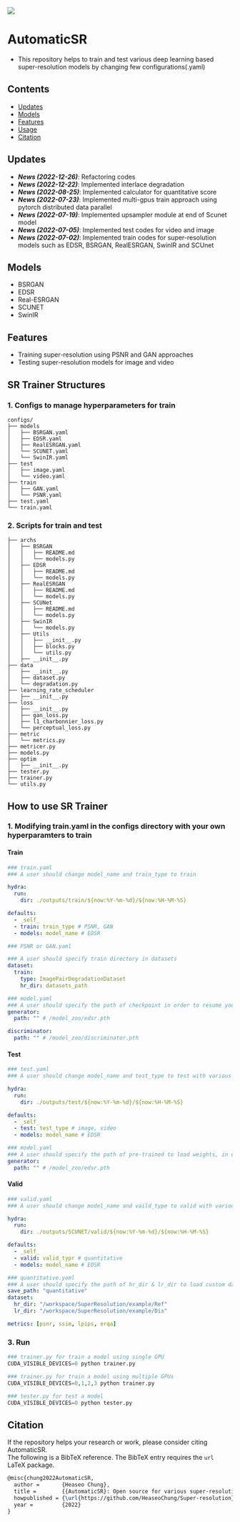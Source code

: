 <a href="https://github.com/HeaseoChung/DL-Optimization/tree/master/Python/TensorRT/x86"><img src="https://img.shields.io/badge/-Documentation-brightgreen"/></a>

# AutomaticSR
- This repository helps to train and test various deep learning based super-resolution models by changing few configurations(.yaml)

## Contents
- [Updates](#updates)
- [Models](#models)
- [Features](#features)
- [Usage](#usage)
- [Citation](#citation)

## Updates
- **_News (2022-12-26)_**: Refactoring codes
- **_News (2022-12-22)_**: Implemented interlace degradation
- **_News (2022-08-25)_**: Implemented calculator for quantitative score
- **_News (2022-07-23)_**: Implemented multi-gpus train approach using pytorch distributed data parallel
- **_News (2022-07-19)_**: Implemented upsampler module at end of Scunet model
- **_News (2022-07-05)_**: Implemented test codes for video and image
- **_News (2022-07-02)_**: Implemented train codes for super-resolution models such as EDSR, BSRGAN, RealESRGAN, SwinIR and SCUnet

## Models
- BSRGAN
- EDSR
- Real-ESRGAN
- SCUNET
- SwinIR

## Features
- Training super-resolution using PSNR and GAN approaches
- Testing super-resolution models for image and video

## SR Trainer Structures

### 1. Configs to manage hyperparameters for train
```
configs/
├── models
│   ├── BSRGAN.yaml
│   ├── EDSR.yaml
│   ├── RealESRGAN.yaml
│   └── SCUNET.yaml
│   └── SwinIR.yaml
├── test
│   ├── image.yaml
│   └── video.yaml
├── train
│   ├── GAN.yaml
│   └── PSNR.yaml
├── test.yaml
└── train.yaml
```

### 2. Scripts for train and test
```
├── archs
│   ├── BSRGAN
│   │   ├── README.md
│   │   └── models.py
│   ├── EDSR
│   │   ├── README.md
│   │   └── models.py
│   ├── RealESRGAN
│   │   ├── README.md
│   │   └── models.py
│   ├── SCUNet
│   │   ├── README.md
│   │   └── models.py
│   ├── SwinIR
│   │   └── models.py
│   ├── Utils
│   │   ├── __init__.py
│   │   ├── blocks.py
│   │   └── utils.py
│   ├── __init__.py
├── data
│   ├── __init__.py
│   ├── dataset.py
│   └── degradation.py
├── learning_rate_scheduler
│   ├── __init__.py
├── loss
│   ├── __init__.py
│   ├── gan_loss.py
│   ├── l1_charbonnier_loss.py
│   └── perceptual_loss.py
├── metric
│   └── metrics.py
├── metricer.py
├── models.py
├── optim
│   ├── __init__.py
├── tester.py
├── trainer.py
└── utils.py
```


## How to use SR Trainer

### 1. Modifying train.yaml in the configs directory with your own hyperparamters to train

#### Train

```yaml
### train.yaml 
### A user should change model_name and train_type to train

hydra:
  run:
    dir: ./outputs/train/${now:%Y-%m-%d}/${now:%H-%M-%S}

defaults:
  - _self_
  - train: train_type # PSNR, GAN
  - models: model_name # EDSR
```

```yaml
### PSNR or GAN.yaml

### A user should specify train directory in datasets
dataset:
  train:
    type: ImagePairDegradationDataset
    hr_dir: datasets_path
```

```yaml
### model.yaml
### A user should specify the path of checkpoint in order to resume your train
generator:
  path: "" # /model_zoo/edsr.pth

discriminator:
  path: "" # /model_zoo/discriminator.pth
```

#### Test

```yaml
### test.yaml 
### A user should change model_name and test_type to test with various models

hydra:
  run:
    dir: ./outputs/test/${now:%Y-%m-%d}/${now:%H-%M-%S}

defaults:
  - _self_
  - test: test_type # image, video
  - models: model_name # EDSR
```

```yaml
### model.yaml
### A user should specify the path of pre-trained to load weights, in order to inference your model
generator:
  path: "" # /model_zoo/edsr.pth
```

#### Valid

```yaml
### valid.yaml 
### A user should change model_name and vaild_type to valid with various models

hydra:
  run:
    dir: ./outputs/SCUNET/valid/${now:%Y-%m-%d}/${now:%H-%M-%S}

defaults:
  - _self_
  - valid: valid_typr # quantitative
  - models: model_name # EDSR
```

```yaml
### quantitative.yaml
### A user should specify the path of hr_dir & lr_dir to load custom dataset and metrics to valid your models
save_path: "quantitative"
dataset:
  hr_dir: "/workspace/SuperResolution/example/Ref"
  lr_dir: "/workspace/SuperResolution/example/Dis"

metrics: [psnr, ssim, lpips, erqa]
```

### 3. Run

```python
### trainer.py for train a model using single GPU
CUDA_VISIBLE_DEVICES=0 python trainer.py

### trainer.py for train a model using multiple GPUs
CUDA_VISIBLE_DEVICES=0,1,2,3 python trainer.py
```

```python
### tester.py for test a model
CUDA_VISIBLE_DEVICES=0 python tester.py
```

## Citation
If the repository helps your research or work, please consider citing AutomaticSR.<br>
The following is a BibTeX reference. The BibTeX entry requires the `url` LaTeX package.

``` latex
@misc{chung2022AutomaticSR,
  author =       {Heaseo Chung},
  title =        {{AutomaticSR}: Open source for various super-resolution trainer and tester},
  howpublished = {\url{https://github.com/HeaseoChung/Super-resolution}},
  year =         {2022}
}
```